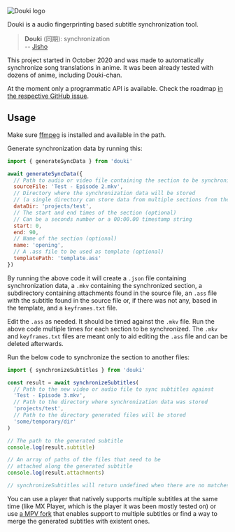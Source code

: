 ![Douki logo](https://i.imgur.com/VIBFtEr.png)

Douki is a audio fingerprinting based subtitle synchronization tool.

> **Douki** (同期): synchronization  
> -- [Jisho](https://jisho.org/word/%E5%90%8C%E6%9C%9F)

This project started in ‎October ‎2020 and was made to automatically synchronize song translations in anime. It was been already tested with dozens of anime, including Douki-chan.

At the moment only a programmatic API is available. Check the roadmap [in the respective GitHub issue](https://github.com/qgustavor/douki/issues/1).

## Usage

Make sure [ffmpeg](https://ffmpeg.org/) is installed and available in the path.

Generate synchronization data by running this:

```javascript
import { generateSyncData } from 'douki'

await generateSyncData({
  // Path to audio or video file containing the section to be synchronized
  sourceFile: 'Test - Episode 2.mkv',
  // Directory where the synchronization data will be stored
  // (a single directory can store data from multiple sections from the same project)
  dataDir: 'projects/test',
  // The start and end times of the section (optional)
  // Can be a seconds number or a 00:00.00 timestamp string
  start: 0,
  end: 90,
  // Name of the section (optional)
  name: 'opening',
  // A .ass file to be used as template (optional)
  templatePath: 'template.ass'
})
```

By running the above code it will create a `.json` file containing synchronization data, a `.mkv` containing the synchronized section, a subdirectory containing attachments found in the source file, an `.ass` file with the subtitle found in the source file or, if there was not any, based in the template, and a `keyframes.txt` file.

Edit the `.ass` as needed. It should be timed against the `.mkv` file. Run the above code multiple times for each section to be synchronized. The `.mkv` and `keyframes.txt` files are meant only to aid editing the `.ass` file and can be deleted afterwards.

Run the below code to synchronize the section to another files:

```js
import { synchronizeSubtitles } from 'douki'

const result = await synchronizeSubtitles(
  // Path to the new video or audio file to sync subtitles against
  'Test - Episode 3.mkv',
  // Path to the directory where synchronization data was stored
  'projects/test',
  // Path to the directory generated files will be stored
  'some/temporary/dir'
)

// The path to the generated subtitle
console.log(result.subtitle)

// An array of paths of the files that need to be
// attached along the generated subtitle
console.log(result.attachments)

// synchronizeSubtitles will return undefined when there are no matches
```

You can use a player that natively supports multiple subtitles at the same time (like MX Player, which is the player it was been mostly tested on) or use [a MPV fork](https://github.com/mpv-player/mpv/issues/3022#issue-145555437) that enables support to multiple subtitles or find a way to merge the generated subtitles with existent ones.
